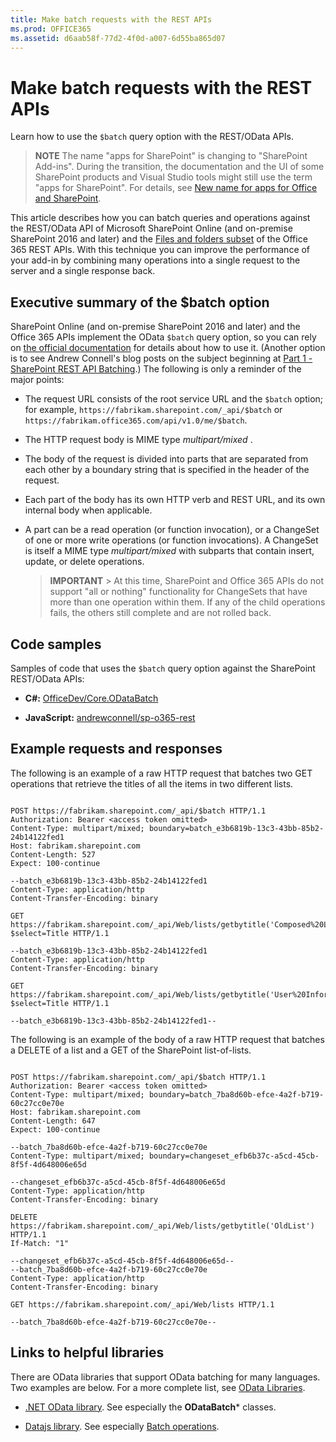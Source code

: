 ```yaml
---
title: Make batch requests with the REST APIs
ms.prod: OFFICE365
ms.assetid: d6aab58f-77d2-4f0d-a007-6d55ba865d07
---
```



# Make batch requests with the REST APIs
Learn how to use the  `$batch` query option with the REST/OData APIs.
> **NOTE**
> The name "apps for SharePoint" is changing to "SharePoint Add-ins". During the transition, the documentation and the UI of some SharePoint products and Visual Studio tools might still use the term "apps for SharePoint". For details, see  [New name for apps for Office and SharePoint](new-name-for-apps-for-sharepoint.md#bk_newname). 
  
    
    

This article describes how you can batch queries and operations against the REST/OData API of Microsoft SharePoint Online (and on-premise SharePoint 2016 and later) and the  [Files and folders subset](http://msdn.microsoft.com/en-us/office/office365/api/files-rest-operations) of the Office 365 REST APIs. With this technique you can improve the performance of your add-in by combining many operations into a single request to the server and a single response back.
## Executive summary of the $batch option

SharePoint Online (and on-premise SharePoint 2016 and later) and the Office 365 APIs implement the OData  `$batch` query option, so you can rely on [the official documentation](http://www.odata.org/documentation/odata-version-3-0/batch-processing) for details about how to use it. (Another option is to see Andrew Connell's blog posts on the subject beginning at [Part 1 - SharePoint REST API Batching](http://www.andrewconnell.com/blog/part-1-sharepoint-rest-api-batching-understanding-batching-requests).) The following is only a reminder of the major points:
  
    
    

- The request URL consists of the root service URL and the  `$batch` option; for example, `https://fabrikam.sharepoint.com/_api/$batch` or `https://fabrikam.office365.com/api/v1.0/me/$batch`.
    
  
- The HTTP request body is MIME type  *multipart/mixed*  .
    
  
- The body of the request is divided into parts that are separated from each other by a boundary string that is specified in the header of the request.
    
  
- Each part of the body has its own HTTP verb and REST URL, and its own internal body when applicable.
    
  
- A part can be a read operation (or function invocation), or a ChangeSet of one or more write operations (or function invocations). A ChangeSet is itself a MIME type  *multipart/mixed*  with subparts that contain insert, update, or delete operations.
    
    > **IMPORTANT**
      > At this time, SharePoint and Office 365 APIs do not support "all or nothing" functionality for ChangeSets that have more than one operation within them. If any of the child operations fails, the others still complete and are not rolled back. 

## Code samples

Samples of code that uses the  `$batch` query option against the SharePoint REST/OData APIs:
  
    
    

- **C#:** [OfficeDev/Core.ODataBatch](https://github.com/OfficeDev/PnP/tree/master/Samples/Core.ODataBatch)
    
  
- **JavaScript:** [andrewconnell/sp-o365-rest](https://github.com/andrewconnell/sp-o365-rest/blob/master/SpRestBatchSample/Scripts/App.js)
    
  

## Example requests and responses

The following is an example of a raw HTTP request that batches two GET operations that retrieve the titles of all the items in two different lists.
  
    
    

```

POST https://fabrikam.sharepoint.com/_api/$batch HTTP/1.1
Authorization: Bearer <access token omitted>
Content-Type: multipart/mixed; boundary=batch_e3b6819b-13c3-43bb-85b2-24b14122fed1
Host: fabrikam.sharepoint.com
Content-Length: 527
Expect: 100-continue

--batch_e3b6819b-13c3-43bb-85b2-24b14122fed1
Content-Type: application/http
Content-Transfer-Encoding: binary

GET https://fabrikam.sharepoint.com/_api/Web/lists/getbytitle('Composed%20Looks')/items?$select=Title HTTP/1.1

--batch_e3b6819b-13c3-43bb-85b2-24b14122fed1
Content-Type: application/http
Content-Transfer-Encoding: binary

GET https://fabrikam.sharepoint.com/_api/Web/lists/getbytitle('User%20Information%20List')/items?$select=Title HTTP/1.1

--batch_e3b6819b-13c3-43bb-85b2-24b14122fed1--

```

The following is an example of the body of a raw HTTP request that batches a DELETE of a list and a GET of the SharePoint list-of-lists.
  
    
    



```

POST https://fabrikam.sharepoint.com/_api/$batch HTTP/1.1
Authorization: Bearer <access token omitted>
Content-Type: multipart/mixed; boundary=batch_7ba8d60b-efce-4a2f-b719-60c27cc0e70e
Host: fabrikam.sharepoint.com
Content-Length: 647
Expect: 100-continue

--batch_7ba8d60b-efce-4a2f-b719-60c27cc0e70e
Content-Type: multipart/mixed; boundary=changeset_efb6b37c-a5cd-45cb-8f5f-4d648006e65d

--changeset_efb6b37c-a5cd-45cb-8f5f-4d648006e65d
Content-Type: application/http
Content-Transfer-Encoding: binary

DELETE https://fabrikam.sharepoint.com/_api/Web/lists/getbytitle('OldList') HTTP/1.1
If-Match: "1"

--changeset_efb6b37c-a5cd-45cb-8f5f-4d648006e65d--
--batch_7ba8d60b-efce-4a2f-b719-60c27cc0e70e
Content-Type: application/http
Content-Transfer-Encoding: binary

GET https://fabrikam.sharepoint.com/_api/Web/lists HTTP/1.1

--batch_7ba8d60b-efce-4a2f-b719-60c27cc0e70e--
```


## Links to helpful libraries

There are OData libraries that support OData batching for many languages. Two examples are below. For a more complete list, see  [OData Libraries](http://www.odata.org/libraries/).
  
    
    

-  [.NET OData library](http://msdn.microsoft.com/en-us/office/microsoft.data.odata%28v=vs.90%29). See especially the **ODataBatch*** classes.
    
  
-  [Datajs library](http://datajs.codeplex.com/documentation). See especially  [Batch operations](http://datajs.codeplex.com/wikipage?title=datajs%20OData%20API&amp;referringTitle=Documentation#Batch).
    
  

